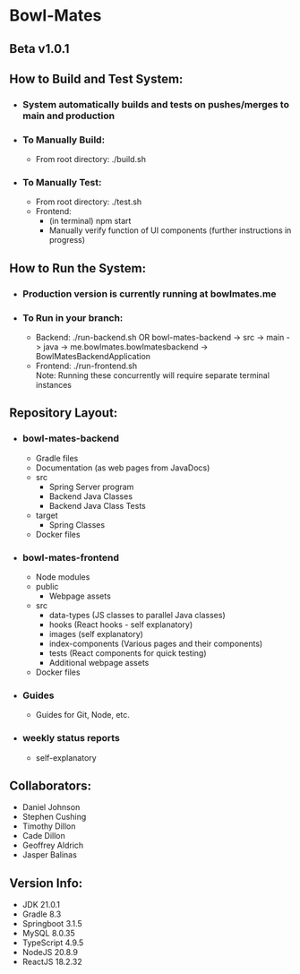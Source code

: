 # Bowl-Mates  
## Beta v1.0.1

## How to Build and Test System:
* ### System automatically builds and tests on pushes/merges to main and production
* ### To Manually Build:
  * From root directory: ./build.sh
* ### To Manually Test:
  * From root directory: ./test.sh
  * Frontend:
    * (in terminal) npm start
    * Manually verify function of UI components (further instructions in progress)

## How to Run the System:
* ### Production version is currently running at bowlmates.me
* ### To Run in your branch:
  * Backend: ./run-backend.sh 
        OR bowl-mates-backend -> src -> main -> java -> me.bowlmates.bowlmatesbackend -> BowlMatesBackendApplication
  * Frontend: ./run-frontend.sh  
  Note: Running these concurrently will require separate terminal instances

## Repository Layout:
* ### bowl-mates-backend
  * Gradle files
  * Documentation (as web pages from JavaDocs)
  * src
    * Spring Server program
    * Backend Java Classes
    * Backend Java Class Tests
  * target
    * Spring Classes
  * Docker files
* ### bowl-mates-frontend
  * Node modules
  * public
    * Webpage assets
  * src
    * data-types (JS classes to parallel Java classes)
    * hooks (React hooks - self explanatory)
    * images (self explanatory)
    * index-components (Various pages and their components)
    * tests (React components for quick testing)
    * Additional webpage assets
  * Docker files
* ### Guides
  * Guides for Git, Node, etc.
* ### weekly status reports
  * self-explanatory

## Collaborators:

* Daniel Johnson
* Stephen Cushing
* Timothy Dillon
* Cade Dillon
* Geoffrey Aldrich
* Jasper Balinas

## Version Info:

  * JDK 21.0.1
  * Gradle 8.3
  * Springboot 3.1.5
  * MySQL 8.0.35
  * TypeScript 4.9.5
  * NodeJS 20.8.9
  * ReactJS 18.2.32
